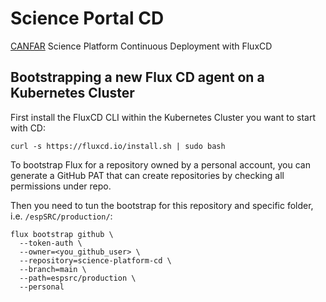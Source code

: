 # Science Portal CD
[CANFAR](https://www.canfar.net/en/) Science Platform Continuous Deployment with FluxCD

## Bootstrapping a new Flux CD agent on a Kubernetes Cluster

First install the FluxCD CLI within the Kubernetes Cluster you want to start with CD: 

```
curl -s https://fluxcd.io/install.sh | sudo bash
```

To bootstrap Flux for a repository owned by a personal account, you can generate a GitHub PAT that can create repositories by checking all permissions under repo.

Then you need to tun the bootstrap for this repository and specific folder, i.e. `/espSRC/production/`:

```
flux bootstrap github \
  --token-auth \
  --owner=<you_github_user> \
  --repository=science-platform-cd \
  --branch=main \
  --path=espsrc/production \
  --personal
```




